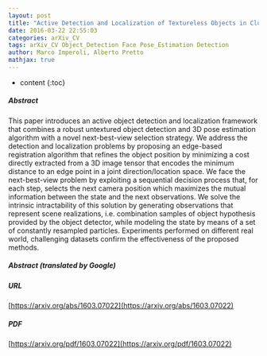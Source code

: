 ```yaml
---
layout: post
title: "Active Detection and Localization of Textureless Objects in Cluttered Environments"
date: 2016-03-22 22:55:03
categories: arXiv_CV
tags: arXiv_CV Object_Detection Face Pose_Estimation Detection
author: Marco Imperoli, Alberto Pretto
mathjax: true
---
```


* content
{:toc}

##### Abstract
This paper introduces an active object detection and localization framework that combines a robust untextured object detection and 3D pose estimation algorithm with a novel next-best-view selection strategy. We address the detection and localization problems by proposing an edge-based registration algorithm that refines the object position by minimizing a cost directly extracted from a 3D image tensor that encodes the minimum distance to an edge point in a joint direction/location space. We face the next-best-view problem by exploiting a sequential decision process that, for each step, selects the next camera position which maximizes the mutual information between the state and the next observations. We solve the intrinsic intractability of this solution by generating observations that represent scene realizations, i.e. combination samples of object hypothesis provided by the object detector, while modeling the state by means of a set of constantly resampled particles. Experiments performed on different real world, challenging datasets confirm the effectiveness of the proposed methods.

##### Abstract (translated by Google)


##### URL
[https://arxiv.org/abs/1603.07022](https://arxiv.org/abs/1603.07022)

##### PDF
[https://arxiv.org/pdf/1603.07022](https://arxiv.org/pdf/1603.07022)

